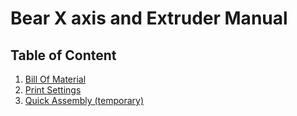 # Bear X axis and Extruder Manual

## Table of Content

1. [Bill Of Material](bom.md)
1. [Print Settings](print_settings.md)
1. [Quick Assembly (temporary)](quick_assembly.md)